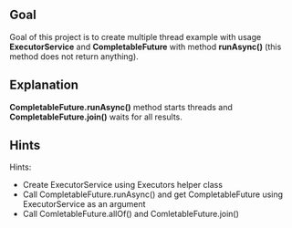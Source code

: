 ## Goal

Goal of this project is to create multiple thread example with usage **ExecutorService** and **CompletableFuture** with method **runAsync()** (this method does not return anything).

## Explanation

**CompletableFuture.runAsync()** method starts threads and **CompletableFuture.join()** waits for all results.

## Hints

Hints:
* Create ExecutorService using Executors helper class
* Call CompletableFuture.runAsync() and get CompletableFuture<Void> using ExecutorService as an argument
* Call ComletableFuture.allOf() and ComletableFuture.join()